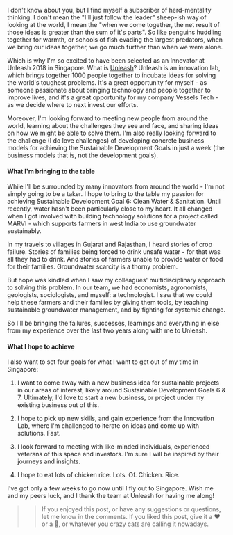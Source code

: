 
I don't know about you, but I find myself a subscriber of herd-mentality thinking. I don't mean the "I'll just follow the leader" sheep-ish way of looking at the world, I mean the "when we come together, the net result of those ideas is greater than the sum of it's parts". So like penguins huddling together for warmth, or schools of fish evading the largest predators, when we bring our ideas together, we go much further than when we were alone.

Which is why I'm so excited to have been selected as an Innovator at Unleash 2018 in Singapore. What is [Unleash](https://unleash.org)? Unleash is an innovation lab, which brings together 1000 people together to incubate ideas for solving the world's toughest problems. It's a great opportunity for myself - as someone passionate about bringing technology and people together to improve lives, and it's a great opportunity for my company Vessels Tech - as we decide where to next invest our efforts.

Moreover, I'm looking forward to meeting new people from around the world, learning about the challenges they see and face, and sharing ideas on how we might be able to solve them. I'm also really looking forward to the challenge (I do love challenges) of developing concrete business models for achieving the Sustainable Development Goals in just a week (the business models that is, not the development goals).


#### What I'm bringing to the table

While I'll be surrounded by many innovators from around the world - I'm not simply going to be a taker. I hope to bring to the table my passion for achieving Sustainable Development Goal 6: Clean Water & Sanitation. Until recently, water hasn't been particularly close to my heart. It all changed when I got involved with building technology solutions for a project called MARVI - which supports farmers in west India to use groundwater sustainably.

In my travels to villages in Gujarat and Rajasthan, I heard stories of crop failure. Stories of families being forced to drink unsafe water - for that was all they had to drink. And stories of farmers unable to provide water or food for their families. Groundwater scarcity is a thorny problem.

But hope was kindled when I saw my colleagues' multidisciplinary approach to solving this problem. In our team, we had economists, agronomists, geologists, sociologists, and myself: a technologist. I saw that we could help these farmers and their families by giving them tools, by teaching sustainable groundwater management, and by fighting for systemic change. 

So I'll be bringing the failures, successes, learnings and everything in else from my experience over the last two years along with me to Unleash.


#### What I hope to achieve

I also want to set four goals for what I want to get out of my time in Singapore:

1. I want to come away with a new business idea for sustainable projects in our areas of interest, likely around Sustainable Development Goals 6 & 7. Ultimately, I'd love to start a new business, or project under my existing business out of this.

2. I hope to pick up new skills, and gain experience from the Innovation Lab, where I'm challenged to iterate on ideas and come up with solutions. Fast.

3. I look forward to meeting with like-minded individuals, experienced veterans of this space and investors. I'm sure I will be inspired by their journeys and insights.

4. I hope to eat lots of chicken rice. Lots. Of. Chicken. Rice. 



I've got only a few weeks to go now until I fly out to Singapore. Wish me and my peers luck, and I thank the team at Unleash for having me along!


>>If you enjoyed this post, or have any suggestions or questions, let me know in the comments. If you liked this post, give it a ❤️ or a 👏, or whatever you crazy cats are calling it nowadays.